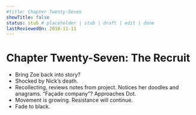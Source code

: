 ```yaml
---
#title: Chapter Twenty-Seven
showTitle: false
status: stub # placeholder | stub | draft | edit | done
lastReviewedOn: 2018-11-11
---
```


# Chapter Twenty-Seven: The Recruit

* Bring Zoe back into story?
* Shocked by Nick’s death.
* Recollecting, reviews notes from project. Notices her doodles and anagrams. “Façade company”? Approaches Dot.
* Movement is growing. Resistance will continue.
* Fade to black.
